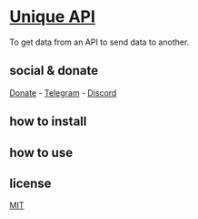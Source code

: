 # [Unique API]()

To get data from an API to send data to another.

## social & donate

[Donate](https://link.mercadopago.com.br/brtmvdl) - [Telegram](https://t.me/+KRmg5MlqgMk0MTg5) - [Discord](https://discord.gg/Gjy2pXRR)

## how to install

## how to use

## license

[MIT](./LICENSE)
